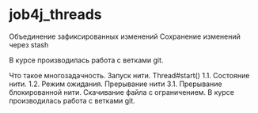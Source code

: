 # job4j_threads
Объединение зафиксированных изменений Сохранение изменений через stash

В курсе производилась работа с ветками git. 

Что такое многозадачность.
Запуск нити. Thread#start() 1.1. Состояние нити. 1.2. Режим ожидания.
Прерывание нити 3.1. Прерывание блокированной нити.
Скачивание файла с ограничением.
В курсе производилась работа с ветками git.